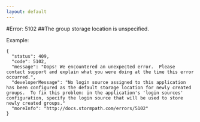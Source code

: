 ```yaml
---
layout: default
---
```


#Error: 5102
##The group storage location is unspecified.

Example:

	{
	  "status": 409,
	  "code": 5102,
	  "message": "Oops! We encountered an unexpected error.  Please contact support and explain what you were doing at the time this error occurred.",
	  "developerMessage": "No login source assigned to this application has been configured as the default storage location for newly created groups.  To fix this problem: in the application's 'login sources' configuration, specify the login source that will be used to store newly created groups."
	  "moreInfo": "http://docs.stormpath.com/errors/5102"
	}
